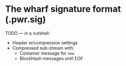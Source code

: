 
# The wharf signature format (.pwr.sig)

TODO — in a nutshell:

  * Header w/compression settings
  * Compressed sub-stream with:
    * Container message for `new`
    * BlockHash messages until EOF
